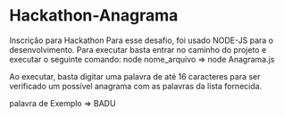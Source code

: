 # Hackathon-Anagrama
Inscrição para Hackathon
Para esse desafio, foi usado NODE-JS para o desenvolvimento. Para executar basta entrar no caminho do projeto e executar o seguinte comando:
node nome_arquivo => node Anagrama.js

Ao executar, basta digitar uma palavra de até 16 caracteres para ser verificado um possível anagrama com as palavras da lista fornecida.

palavra de Exemplo => BADU


